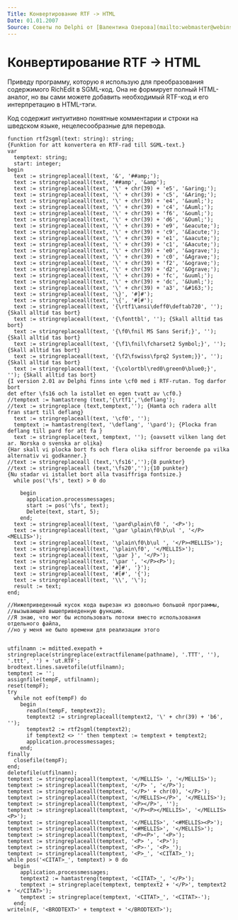 ```yaml
---
Title: Конвертирование RTF -> HTML
Date: 01.01.2007
Source: Советы по Delphi от [Валентина Озерова](mailto:webmaster@webinspector.com)
---
```



Конвертирование RTF -> HTML
===========

Приведу программу, которую я использую для преобразования содержимого
RichEdit в SGML-код. Она не формирует полный HTML-аналог, но вы сами
можете добавить необходимый RTF-код и его интерпретацию в HTML-тэги.

Код содержит интуитивно понятные комментарии и строки на шведском языке,
нецелесообразные для перевода.

    function rtf2sgml(text: string): string;
    {Funktion for att konvertera en RTF-rad till SGML-text.}
    var
      temptext: string;
      start: integer;
    begin
      text := stringreplaceall(text, '&', '##amp;');
      text := stringreplaceall(text, '##amp', '&amp');
      text := stringreplaceall(text, '\' + chr(39) + 'e5', '&aring;');
      text := stringreplaceall(text, '\' + chr(39) + 'c5', '&Aring;');
      text := stringreplaceall(text, '\' + chr(39) + 'e4', '&auml;');
      text := stringreplaceall(text, '\' + chr(39) + 'c4', '&Auml;');
      text := stringreplaceall(text, '\' + chr(39) + 'f6', '&ouml;');
      text := stringreplaceall(text, '\' + chr(39) + 'd6', '&Ouml;');
      text := stringreplaceall(text, '\' + chr(39) + 'e9', '&eacute;');
      text := stringreplaceall(text, '\' + chr(39) + 'c9', '&Eacute;');
      text := stringreplaceall(text, '\' + chr(39) + 'e1', '&aacute;');
      text := stringreplaceall(text, '\' + chr(39) + 'c1', '&Aacute;');
      text := stringreplaceall(text, '\' + chr(39) + 'e0', '&agrave;');
      text := stringreplaceall(text, '\' + chr(39) + 'c0', '&Agrave;');
      text := stringreplaceall(text, '\' + chr(39) + 'f2', '&ograve;');
      text := stringreplaceall(text, '\' + chr(39) + 'd2', '&Ograve;');
      text := stringreplaceall(text, '\' + chr(39) + 'fc', '&uuml;');
      text := stringreplaceall(text, '\' + chr(39) + 'dc', '&Uuml;');
      text := stringreplaceall(text, '\' + chr(39) + 'a3', '&#163;');
      text := stringreplaceall(text, '\}', '#]#');
      text := stringreplaceall(text, '\{', '#[#');
      text := stringreplaceall(text, '{\rtf1\ansi\deff0\deftab720', ''); {Skall alltid tas bort}
      text := stringreplaceall(text, '{\fonttbl', ''); {Skall alltid tas bort}
      text := stringreplaceall(text, '{\f0\fnil MS Sans Serif;}', ''); {Skall alltid tas bort}
      text := stringreplaceall(text, '{\f1\fnil\fcharset2 Symbol;}', ''); {Skall alltid tas bort}
      text := stringreplaceall(text, '{\f2\fswiss\fprq2 System;}}', ''); {Skall alltid tas bort}
      text := stringreplaceall(text, '{\colortbl\red0\green0\blue0;}', ''); {Skall alltid tas bort}
    {I version 2.01 av Delphi finns inte \cf0 med i RTF-rutan. Tog darfor bort
    det efter \fs16 och la istallet en egen tvatt av \cf0.}
    //temptext := hamtastreng (text,'{\rtf1','\deflang');
    //text := stringreplace (text,temptext,''); {Hamta och radera allt fran start till deflang}
      text := stringreplaceall(text, '\cf0', '');
      temptext := hamtastreng(text, '\deflang', '\pard'); {Plocka fran deflang till pard for att fa }
      text := stringreplace(text, temptext, ''); {oavsett vilken lang det ar. Norska o svenska ar olika}
    {Har skall vi plocka bort fs och flera olika siffror beroende pa vilka alternativ vi godkanner.}
    //text := stringreplaceall (text,'\fs16','');{8 punkter}
    //text := stringreplaceall (text,'\fs20','');{10 punkter}
    {Nu stadar vi istallet bort alla tvasiffriga fontsize.}
      while pos('\fs', text) > 0 do
     
        begin
          application.processmessages;
          start := pos('\fs', text);
          Delete(text, start, 5);
        end;
      text := stringreplaceall(text, '\pard\plain\f0 ', '<P>');
      text := stringreplaceall(text, '\par \plain\f0\b\ul ', '</P><MELLIS>');
      text := stringreplaceall(text, '\plain\f0\b\ul ', '</P><MELLIS>');
      text := stringreplaceall(text, '\plain\f0', '</MELLIS>');
      text := stringreplaceall(text, '\par }', '</P>');
      text := stringreplaceall(text, '\par ', '</P><P>');
      text := stringreplaceall(text, '#]#', '}');
      text := stringreplaceall(text, '#[#', '{');
      text := stringreplaceall(text, '\\', '\');
      result := text;
    end;
     
    //Нижеприведенный кусок кода вырезан из довольно большой программы,
    //вызывающей вышеприведенную функцию.
    //Я знаю, что мог бы использовать потоки вместо использования отдельного файла,
    //но у меня не было времени для реализации этого
     
     
    utfilnamn := mditted.exepath + stringreplace(stringreplace(extractfilename(pathname), '.TTT', ''), '.ttt', '') + 'ut.RTF';
    brodtext.lines.savetofile(utfilnamn);
    temptext := '';
    assignfile(tempF, utfilnamn);
    reset(tempF);
    try
      while not eof(tempF) do
        begin
          readln(tempF, temptext2);
          temptext2 := stringreplaceall(temptext2, '\' + chr(39) + 'b6', '');
          temptext2 := rtf2sgml(temptext2);
          if temptext2 <> '' then temptext := temptext + temptext2;
          application.processmessages;
        end;
    finally
      closefile(tempF);
    end;
    deletefile(utfilnamn);
    temptext := stringreplaceall(temptext, '</MELLIS> ', '</MELLIS>');
    temptext := stringreplaceall(temptext, '</P> ', '</P>');
    temptext := stringreplaceall(temptext, '</P>' + chr(0), '</P>');
    temptext := stringreplaceall(temptext, '</MELLIS></P>', '</MELLIS>');
    temptext := stringreplaceall(temptext, '<P></P>', '');
    temptext := stringreplaceall(temptext, '</P><P></MELLIS>', '</MELLIS><P>');
    temptext := stringreplaceall(temptext, '</MELLIS>', '<#MELLIS><P>');
    temptext := stringreplaceall(temptext, '<#MELLIS>', '</MELLIS>');
    temptext := stringreplaceall(temptext, '<P><P>', '<P>');
    temptext := stringreplaceall(temptext, '<P> ', '<P>');
    temptext := stringreplaceall(temptext, '<P>-', '<P>_');
    temptext := stringreplaceall(temptext, '<P>_', '<CITAT>_');
    while pos('<CITAT>_', temptext) > 0 do
      begin
        application.processmessages;
        temptext2 := hamtastreng(temptext, '<CITAT>_', '</P>');
        temptext := stringreplace(temptext, temptext2 + '</P>', temptext2 + '</CITAT>');
        temptext := stringreplace(temptext, '<CITAT>_', '<CITAT>-');
      end;
    writeln(F, '<BRODTEXT>' + temptext + '</BRODTEXT>');

